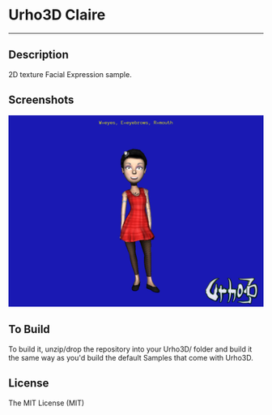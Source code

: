 # Urho3D Claire
-----------------------------------------------------------------------------------

Description
-----------------------------------------------------------------------------------
2D texture Facial Expression sample.


Screenshots
-----------------------------------------------------------------------------------
![alt tag](https://github.com/Lumak/Urho3D-Claire/blob/master/screenshot/claire.jpg)


To Build
-----------------------------------------------------------------------------------
To build it, unzip/drop the repository into your Urho3D/ folder and build it the same way as you'd build the default Samples that come with Urho3D.

License
-----------------------------------------------------------------------------------
The MIT License (MIT)







